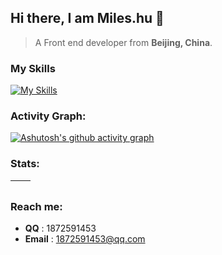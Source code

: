 ## Hi there, I am Miles.hu 🚀

> A Front end developer from **Beijing, China**.
> 
### My Skills

[![My Skills](https://skillicons.dev/icons?i=js,html,css,nodejs,python,react,vue)](https://skillicons.dev)


### Activity Graph:

[![Ashutosh's github activity graph](https://github-readme-activity-graph.vercel.app/graph?username=Miles-hxy&theme=react-dark)](https://github.com/Alex-huxiyang/github-readme-activity-graph)

### Stats:

| <img align="center" src="https://github-readme-stats.vercel.app/api?username=Alex-huxiyang&show_icons=true&theme=buefy&hide_border=true" alt="" /> | <img align="center" src="https://github-readme-stats.vercel.app/api/top-langs/?username=Alex-huxiyang&layout=compact&theme=buefy&hide_border=true" alt="" /> |
| ----------------------------------------------------------------------------------------------------------------------------------------------- | --------------------------------------------------------------------------------------------------------------------------------------------------------- |
### Reach me:

- **QQ** : 1872591453
- **Email** : 1872591453@qq.com
